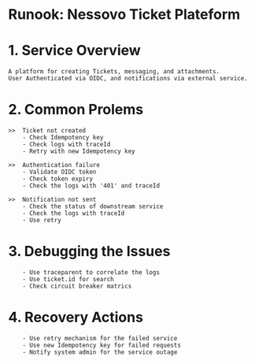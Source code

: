 # Runook: Nessovo Ticket Plateform

# 1. Service Overview
	A platform for creating Tickets, messaging, and attachments.
	User Authenticated via OIDC, and notifications via external service.

# 2. Common Prolems
	>>	Ticket not created
		- Check Idempotency key
		- Check logs with traceId
		- Retry with new Idempotency key
		
	>> 	Authentication failure
		- Validate OIDC token
		- Check token expiry
		- Check the logs with '401' and traceId
		
	>>  Notification not sent
		- Check the status of downstream service
		- Check the logs with traceId
		- Use retry 
		
# 3. Debugging the Issues
		- Use traceparent to correlate the logs
		- Use ticket.id for search
		- Check circuit breaker matrics
		
# 4. Recovery Actions
		- Use retry mechanism for the failed service
		- Use new Idempotency key for failed requests
		- Notify system admin for the service outage
